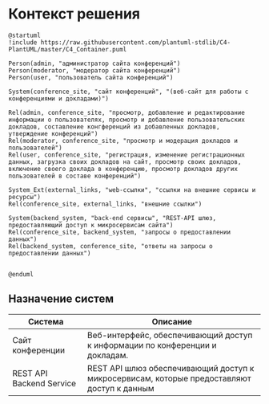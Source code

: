 # Контекст решения
<!-- Окружение системы (роли, участники, внешние системы) и связи системы с ним. Диаграмма контекста C4 и текстовое описание. 
-->
```plantuml
@startuml
!include https://raw.githubusercontent.com/plantuml-stdlib/C4-PlantUML/master/C4_Container.puml

Person(admin, "администратор сайта конференций")
Person(moderator, "модератор сайта конференций")
Person(user, "пользователь сайта конференций")

System(conference_site, "сайт конференций", "(веб-сайт для работы с конференциями и докладами)")

Rel(admin, conference_site, "просмотр, добавление и редактирование информации о пользователях, просмотр и добавление пользовательских докладов, составление конгференций из добавленных докладов, утверждение конференций")
Rel(moderator, conference_site, "просмотр и модерация докладов и пользователей")
Rel(user, conference_site, "регистрация, изменение регистрационных данных, загрузка своих докладов на сайт, просмотр своих докладов, включение своего доклада в конференцию, просмотр докладов других пользователей в составе конференций")

System_Ext(external_links, "web-ссылки", "ссылки на внешние сервисы и ресурсы")
Rel(conference_site, external_links, "внешние ссылки")

System(backend_system, "back-end сервисы", "REST-API шлюз, предоставляющий доступ к микросервисам сайта")
Rel(conference_site, backend_system, "запросы о предоставлении данных")
Rel(backend_system, conference_site, "ответы на запросы о предоставлении данных")


@enduml
```
## Назначение систем
|Система| Описание|
|-------|---------|
| Сайт конференции | Веб-интерфейс, обеспечивающий доступ к информации по конференции и докладам. |
| REST API Backend Service | REST API шлюз обеспечивающий доступ к микросервисам, которые предоставляют доступ к данным |
